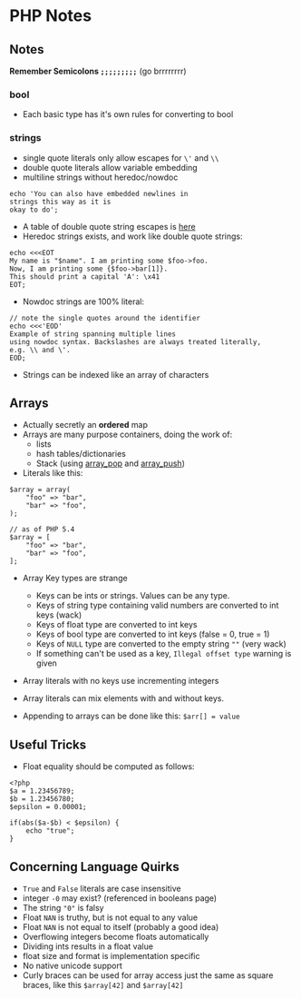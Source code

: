 # PHP Notes

## Notes
__Remember Semicolons `;;;;;;;;;`__
(go brrrrrrrr)
### bool
- Each basic type has it's own rules for converting to bool

### strings
- single quote literals only allow escapes for `\'` and `\\`
- double quote literals allow variable embedding
- multiline strings without heredoc/nowdoc
```
echo 'You can also have embedded newlines in
strings this way as it is
okay to do';
```
- A table of double quote string escapes is [here](https://www.php.net/manual/en/language.types.string.php#language.types.string.syntax.double)
- Heredoc strings exists, and work like double quote strings:
```
echo <<<EOT
My name is "$name". I am printing some $foo->foo.
Now, I am printing some {$foo->bar[1]}.
This should print a capital 'A': \x41
EOT;
```
- Nowdoc strings are 100% literal:
```
// note the single quotes around the identifier
echo <<<'EOD'
Example of string spanning multiple lines
using nowdoc syntax. Backslashes are always treated literally,
e.g. \\ and \'.
EOD;   
```
- Strings can be indexed like an array of characters

## Arrays
- Actually secretly an __ordered__ map
- Arrays are many purpose containers, doing the work of:
  - lists
  - hash tables/dictionaries
  - Stack (using [array_pop](https://www.php.net/manual/en/function.array-pop.php)
  and [array_push](https://www.php.net/manual/en/function.array-push.php))
- Literals like this:
```
$array = array(
    "foo" => "bar",
    "bar" => "foo",
);

// as of PHP 5.4
$array = [
    "foo" => "bar",
    "bar" => "foo",
];
```
- Array Key types are strange
  - Keys can be ints or strings. Values can be any type.
  - Keys of string type containing valid numbers are converted to int keys (wack)
  - Keys of float type are converted to int keys
  - Keys of bool type are converted to int keys (false = 0, true = 1)
  - Keys of `NULL` type are converted to the empty string `""` (very wack)
  - If something can't be used as a key, `Illegal offset type` warning is given

- Array literals with no keys use incrementing integers
- Array literals can mix elements with and without keys.
- Appending to arrays can be done like this: `$arr[] = value`


## Useful Tricks
- Float equality should be computed as follows:
```
<?php
$a = 1.23456789;
$b = 1.23456780;
$epsilon = 0.00001;

if(abs($a-$b) < $epsilon) {
    echo "true";
}
```

## Concerning Language Quirks
- `True` and `False` literals are case insensitive
- integer `-0` may exist? (referenced in booleans page)
- The string `"0"` is falsy
- Float `NAN` is truthy, but is not equal to any value
- Float `NAN` is not equal to itself (probably a good idea)
- Overflowing integers become floats automatically
- Dividing ints results in a float value
- float size and format is implementation specific
- No native unicode support
- Curly braces can be used for array access just the same 
as square braces, like this `$array[42]` and `$array[42]`

